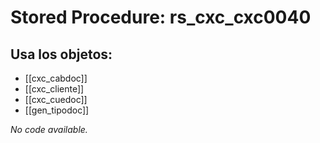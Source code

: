 # Stored Procedure: rs_cxc_cxc0040

## Usa los objetos:
- [[cxc_cabdoc]]
- [[cxc_cliente]]
- [[cxc_cuedoc]]
- [[gen_tipodoc]]

*No code available.*
